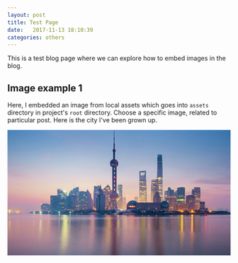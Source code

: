 ```yaml
---
layout: post
title: Test Page
date:   2017-11-13 18:10:39
categories: others
---
```


This is a test blog page where we can explore how to embed images in the blog.

## Image example 1

Here, I embedded an image from local assets which goes into `assets` directory in project's `root` directory. Choose a specific image, related to particular post. Here is the city I've been grown up.

![my alternate text](/assets/shanghai.jpg)
